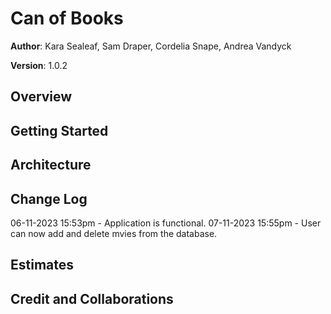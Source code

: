 # Can of Books

**Author**: Kara Sealeaf, Sam Draper, Cordelia Snape, Andrea Vandyck

**Version**: 1.0.2

## Overview

<!-- Provide a high level overview of what this application is and why you are building it, beyond the fact that it's an assignment for this class. (i.e. What's your problem domain?) -->

## Getting Started

<!-- What are the steps that a user must take in order to build this app on their own machine and get it running? -->

## Architecture

<!-- Provide a detailed description of the application design. What technologies (languages, libraries, etc) you're using, and any other relevant design information. -->

## Change Log

06-11-2023 15:53pm - Application is functional.
07-11-2023 15:55pm - User can now add and delete mvies from the database.

## Estimates

<!-- See below -->

## Credit and Collaborations

<!-- Give credit (and a link) to other people or resources that helped you build this application. -->
